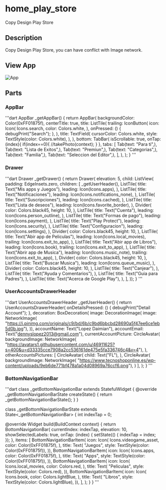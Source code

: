 # home_play_store

Copy Design  Play Store

## Description

Copy Design Play Store, you can have conflict with Image network.

## View App
![App](./src/view.gif)

## Parts

### AppBar

'''dart
AppBar _getAppBar() {
    return AppBar(
      backgroundColor: Color(0xFF01875f),
      centerTitle: true,
      title: ListTile(
        trailing: IconButton(
          icon: Icon(
            Icons.search,
            color: Colors.white,
          ),
          onPressed: () {
            debugPrint("Search");
          },
        ),
        title: TextField(
          cursorColor: Colors.white,
          style: TextStyle(color: Colors.white),
        ),
      ),
      bottom: TabBar(
      isScrollable: true,
      onTap: (index){
        if(index==0){
          //takePhoto(context);
        }
      },
      tabs: <Widget>[
        Tab(text: "Para ti",),
        Tab(text: "Lista de Exitos",),
        Tab(text: "Premiun",),
        Tab(text: "Categorias",),
        Tab(text: "Familia",),
        Tab(text: "Seleccion del Editor",),
      ],
    ),
    );
  }
'''
### Drawer

'''dart
Drawer _getDrawer() {
    return Drawer(
        elevation: 5,
        child: ListView(
          padding: EdgeInsets.zero,
          children: <Widget>[
            _getUserHeader(),
            ListTile(
              title: Text("Mis apps y Juegos"),
              leading: Icon(Icons.apps),
            ),
            ListTile(
              title: Text("Notificaciones"),
              leading: Icon(Icons.notifications_none),
            ),
            ListTile(
              title: Text("Suscripciones"),
              leading: Icon(Icons.cached),
            ),
            ListTile(
              title: Text("Lista de deseos"),
              leading: Icon(Icons.favorite_border),
            ),
            Divider(
              color: Colors.black45,
              height: 10,
            ),
            ListTile(
              title: Text("Cuenta"),
              leading: Icon(Icons.person_outline),
            ),
            ListTile(
              title: Text("Formas de pago"),
              leading: Icon(Icons.payment),
            ),
            ListTile(
              title: Text("Play Protect"),
              leading: Icon(Icons.security),
            ),
            ListTile(
              title: Text("Configuracion"),
              leading: Icon(Icons.settings),
            ),
            Divider(
              color: Colors.black45,
              height: 10,
            ),
            ListTile(
              title: Text("Abir app de Peliculas"),
              leading: Icon(Icons.local_movies),
              trailing: Icon(Icons.exit_to_app),
            ),
            ListTile(
              title: Text("Abir app de Libros"),
              leading: Icon(Icons.book),
              trailing: Icon(Icons.exit_to_app),
            ),
            ListTile(
              title: Text("Abrir app de Musica"),
              leading: Icon(Icons.music_note),
              trailing: Icon(Icons.exit_to_app),
            ),
            Divider(
              color: Colors.black45,
              height: 10,
            ),
            ListTile(
              title: Text("Buscar Musica"),
              leading: Icon(Icons.queue_music),
            ),
            Divider(
              color: Colors.black45,
              height: 10,
            ),
            ListTile(
              title: Text("Canjear"),
            ),
            ListTile(
              title: Text("Ayuda y Comentarios"),
            ),
            ListTile(
              title: Text("Guia para Padres"),
            ),
            ListTile(
              title: Text("Acerca de Google Play"),
            ),
          ],
        ));
  }
'''
### UserAccountsDrawerHeader

'''dart
UserAccountsDrawerHeader _getUserHeader() {
    return UserAccountsDrawerHeader(
      onDetailsPressed: () {
        debugPrint("Detail Account");
      },
      decoration: BoxDecoration(
          image: DecorationImage(
        image: NetworkImage(
            "https://i.pinimg.com/originals/c9/bd/6b/c9bd6bbcbd28690a5f47ee6ce1eb5d0b.jpg"),
      )),
      accountName: Text("Lopez Daimian"),
      accountEmail: Text("dennyslopez2013@gmail.com"),
      currentAccountPicture: CircleAvatar(
        backgroundImage: NetworkImage(
            "https://avatars1.githubusercontent.com/u/46911625?s=400&u=d33335cce7908a2cc536161de475e5fa336746c4&v=4"),
      ),
      otherAccountsPictures: <Widget>[
        CircleAvatar(
          child: Text("FL"),
        ),
        CircleAvatar(
          backgroundImage: NetworkImage(
              "https://www.tecnoshoponline.es/wp-content/uploads/9eb6de771bf478a1a04d08969a76ccf6.png"),
        )
      ],
    );
  }
'''
### BottomNavigationBar

'''dart
class _getBottomNavigationBar extends StatefulWidget {
  @override
  _getBottomNavigationBarState createState() {
    return _getBottomNavigationBarState();
  }
}

class _getBottomNavigationBarState extends State<_getBottomNavigationBar> {
  int indexTap = 0;

  @override
  Widget build(BuildContext context) {
    return BottomNavigationBar(
      currentIndex: indexTap,
      elevation: 10,
      showSelectedLabels: true,
      onTap: (index) {
        setState(() {
          indexTap = index;
        });
      },
      items: <BottomNavigationBarItem>[
        BottomNavigationBarItem(
            icon: Icon(
              Icons.videogame_asset,
              color: Color(0xFF01875f),
            ),
            title: Text(
              "Juegos",
              style: TextStyle(color: Color(0xFF01875f)),
            )),
        BottomNavigationBarItem(
            icon: Icon(
              Icons.apps,
              color: Color(0xFF01875f),
            ),
            title: Text(
              "Apps",
              style: TextStyle(color: Color(0xFF01875f)),
            )),
        BottomNavigationBarItem(
            icon: Icon(
              Icons.local_movies,
              color: Colors.red,
            ),
            title: Text(
              "Peliculas",
              style: TextStyle(color: Colors.red),
            )),
        BottomNavigationBarItem(
            icon: Icon(
              Icons.book,
              color: Colors.lightBlue,
            ),
            title: Text(
              "Libros",
              style: TextStyle(color: Colors.lightBlue),
            )),
      ],
    );
  }
}
'''